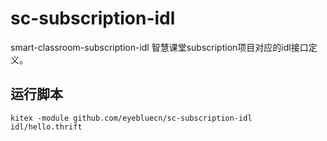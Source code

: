 # sc-subscription-idl
smart-classroom-subscription-idl 智慧课堂subscription项目对应的idl接口定义。


## 运行脚本
```shell
kitex -module github.com/eyebluecn/sc-subscription-idl idl/hello.thrift
```

